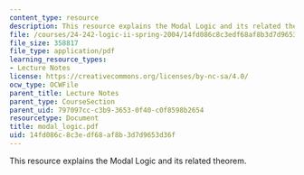 ```yaml
---
content_type: resource
description: This resource explains the Modal Logic and its related theorem.
file: /courses/24-242-logic-ii-spring-2004/14fd086c8c3edf68af8b3d7d9653d36f_modal_logic.pdf
file_size: 358817
file_type: application/pdf
learning_resource_types:
- Lecture Notes
license: https://creativecommons.org/licenses/by-nc-sa/4.0/
ocw_type: OCWFile
parent_title: Lecture Notes
parent_type: CourseSection
parent_uid: 797097cc-c3b9-3653-0f40-c0f8598b2654
resourcetype: Document
title: modal_logic.pdf
uid: 14fd086c-8c3e-df68-af8b-3d7d9653d36f
---
```

This resource explains the Modal Logic and its related theorem.